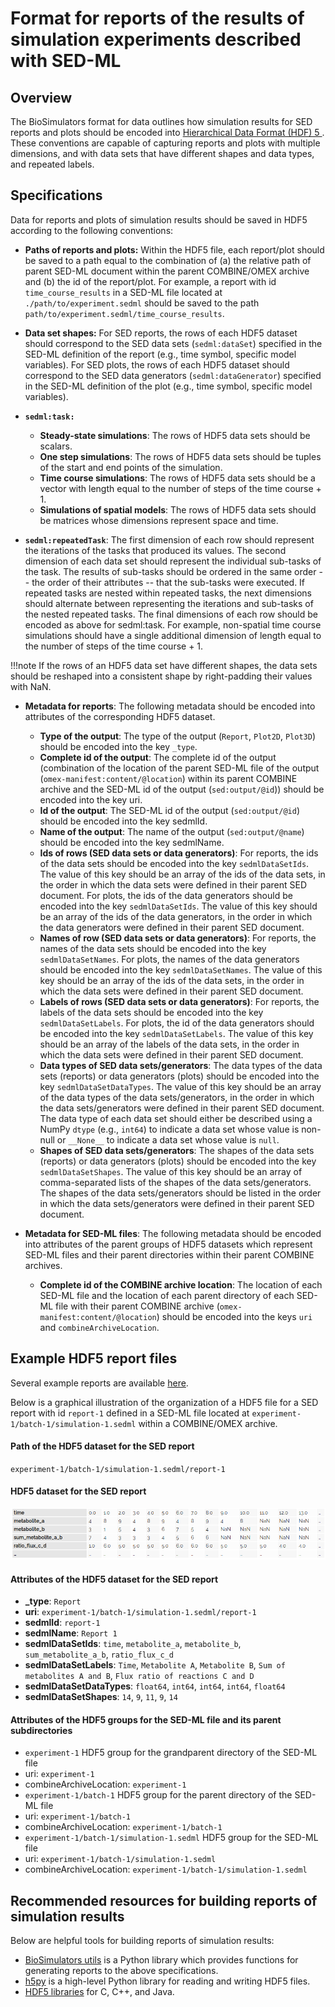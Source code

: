 # Format for reports of the results of simulation experiments described with SED-ML

## Overview

The BioSimulators format for data outlines how simulation results for SED reports and plots should be encoded into [Hierarchical Data Format (HDF) 5 ](https://www.hdfgroup.org/solutions/hdf5/). These conventions are capable of capturing reports and plots with multiple dimensions, and with data sets that have different shapes and data types, and repeated labels.


## Specifications

Data for reports and plots of simulation results should be saved in HDF5 according to the following conventions:

- **Paths of reports and plots:** Within the HDF5 file, each report/plot should be saved to a path equal to the combination of (a) the relative path of parent SED-ML document within the parent COMBINE/OMEX archive and (b) the id of the report/plot. For example, a report with id `time_course_results` in a SED-ML file located at `./path/to/experiment.sedml` should be saved to the path `path/to/experiment.sedml/time_course_results`.

- **Data set shapes:** For SED reports, the rows of each HDF5 dataset should correspond to the SED data sets (`sedml:dataSet`) specified in the SED-ML definition of the report (e.g., time symbol, specific model variables). For SED plots, the rows of each HDF5 dataset should correspond to the SED data generators (`sedml:dataGenerator`) specified in the SED-ML definition of the plot (e.g., time symbol, specific model variables).

- **`sedml:task:`**
    - **Steady-state simulations**: The rows of HDF5 data sets should be scalars.
    - **One step simulations**: The rows of HDF5 data sets should be tuples of the start and end points of the simulation.
    - **Time course simulations**: The rows of HDF5 data sets should be a vector with length equal to the number of steps of the time course + 1.
    - **Simulations of spatial models**: The rows of HDF5 data sets should be matrices whose dimensions represent space and time.
    
- **`sedml:repeatedTask`**: The first dimension of each row should represent the iterations of the tasks that produced its values. The second dimension of each data set should represent the individual sub-tasks of the task. The results of sub-tasks should be ordered in the same order -- the order of their attributes -- that the sub-tasks were executed. If repeated tasks are nested within repeated tasks, the next dimensions should alternate between representing the iterations and sub-tasks of the nested repeated tasks. The final dimensions of each row should be encoded as above for sedml:task. For example, non-spatial time course simulations should have a single additional dimension of length equal to the number of steps of the time course + 1.

!!!note
    If the rows of an HDF5 data set have different shapes, the data sets should be reshaped into a consistent shape by right-padding their values with NaN.

- **Metadata for reports**: The following metadata should be encoded into attributes of the corresponding HDF5 dataset.

    - **Type of the output**: The type of the output (`Report`, `Plot2D`, `Plot3D`) should be encoded into the key `_type`.
    - **Complete id of the output**: The complete id of the output (combination of the location of the parent SED-ML file of the output (`omex-manifest:content/@location`) within its parent COMBINE archive and the SED-ML id of the output (`sed:output/@id`)) should be encoded into the key uri.
    - **Id of the output**: The SED-ML id of the output (`sed:output/@id`) should be encoded into the key sedmlId.
    - **Name of the output**: The name of the output (`sed:output/@name`) should be encoded into the key sedmlName.
    - **Ids of rows (SED data sets or data generators)**: For reports, the ids of the data sets should be encoded into the key `sedmlDataSetIds`. The value of this key should be an array of the ids of the data sets, in the order in which the data sets were defined in their parent SED document. For plots, the ids of the data generators should be encoded into the key `sedmlDataSetIds`. The value of this key should be an array of the ids of the data generators, in the order in which the data generators were defined in their parent SED document.
    - **Names of row (SED data sets or data generators)**: For reports, the names of the data sets should be encoded into the key `sedmlDataSetNames`. For plots, the names of the data generators should be encoded into the key `sedmlDataSetNames`. The value of this key should be an array of the ids of the data sets, in the order in which the data sets were defined in their parent SED document.
    - **Labels of rows (SED data sets or data generators)**: For reports, the labels of the data sets should be encoded into the key `sedmlDataSetLabels`. For plots, the id of the data generators should be encoded into the key `sedmlDataSetLabels`. The value of this key should be an array of the labels of the data sets, in the order in which the data sets were defined in their parent SED document.
    - **Data types of SED data sets/generators**: The data types of the data sets (reports) or data generators (plots) should be encoded into the key `sedmlDataSetDataTypes`. The value of this key should be an array of the data types of the data sets/generators, in the order in which the data sets/generators were defined in their parent SED document. The data type of each data set should either be described using a NumPy `dtype` (e.g., `int64`) to indicate a data set whose value is non-null or `__None__` to indicate a data set whose value is `null`.
    - **Shapes of SED data sets/generators**: The shapes of the data sets (reports) or data generators (plots) should be encoded into the key `sedmlDataSetShapes`. The value of this key should be an array of comma-separated lists of the shapes of the data sets/generators. The shapes of the data sets/generators should be listed in the order in which the data sets/generators were defined in their parent SED document.


- **Metadata for SED-ML files**: The following metadata should be encoded into attributes of the parent groups of HDF5 datasets which represent SED-ML files and their parent directories within their parent COMBINE archives.

    - **Complete id of the COMBINE archive location**: The location of each SED-ML file and the location of each parent directory of each SED-ML file with their parent COMBINE archive (`omex-manifest:content/@location`) should be encoded into the keys `uri` and `combineArchiveLocation`.


## Example HDF5 report files

Several example reports are available [here](https://github.com/biosimulators/Biosimulators_test_suite/tree/deploy/examples).

Below is a graphical illustration of the organization of a HDF5 file for a SED report with id `report-1` defined in a SED-ML file located at `experiment-1/batch-1/simulation-1.sedml` within a COMBINE/OMEX archive.


#### Path of the HDF5 dataset for the SED report
`experiment-1/batch-1/simulation-1.sedml/report-1`

#### HDF5 dataset for the SED report

![example-report](./images/hdf.png)
#### Attributes of the HDF5 dataset for the SED report
- **_type**: `Report`
- **uri**: `experiment-1/batch-1/simulation-1.sedml/report-1`
- **sedmlId**: `report-1`
- **sedmlName**: `Report 1`
- **sedmlDataSetIds**: `time`, `metabolite_a`, `metabolite_b`, `sum_metabolite_a_b`, `ratio_flux_c_d`
- **sedmlDataSetLabels**: `Time`, `Metabolite A`, `Metabolite B`, `Sum of metabolites A and B`, `Flux ratio of reactions C and D`
- **sedmlDataSetDataTypes**: `float64`, `int64`, `int64`, `int64`, `float64`
- **sedmlDataSetShapes**: `14`, `9`, `11`, `9`, `14`

#### Attributes of the HDF5 groups for the SED-ML file and its parent subdirectories
- `experiment-1` HDF5 group for the grandparent directory of the SED-ML file
- uri: `experiment-1`
- combineArchiveLocation: `experiment-1`
- `experiment-1/batch-1` HDF5 group for the parent directory of the SED-ML file
- uri: `experiment-1/batch-1`
- combineArchiveLocation: `experiment-1/batch-1`
- `experiment-1/batch-1/simulation-1.sedml` HDF5 group for the SED-ML file
- uri: `experiment-1/batch-1/simulation-1.sedml`
- combineArchiveLocation: `experiment-1/batch-1/simulation-1.sedml`


## Recommended resources for building reports of simulation results

Below are helpful tools for building reports of simulation results:

- [BioSimulators utils](https://docs.biosimulators.org/Biosimulators_utils/)  is a Python library which provides functions for generating reports to the above specifications.
- [h5py](https://www.h5py.org/)  is a high-level Python library for reading and writing HDF5 files.
- [HDF5 libraries](https://www.hdfgroup.org/downloads/hdf5)  for C, C++, and Java.
